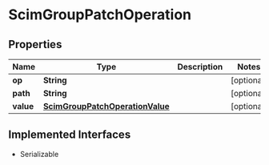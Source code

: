 

# ScimGroupPatchOperation


## Properties

Name | Type | Description | Notes
------------ | ------------- | ------------- | -------------
**op** | **String** |  |  [optional]
**path** | **String** |  |  [optional]
**value** | [**ScimGroupPatchOperationValue**](ScimGroupPatchOperationValue.md) |  |  [optional]


## Implemented Interfaces

* Serializable


